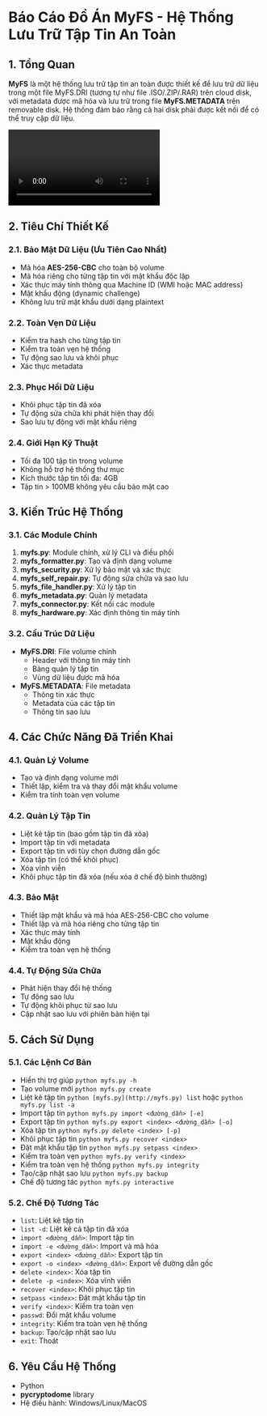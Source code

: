 # Báo Cáo Đồ Án MyFS - Hệ Thống Lưu Trữ Tập Tin An Toàn

## **1. Tổng Quan**

**MyFS** là một hệ thống lưu trữ tập tin an toàn được thiết kế để lưu trữ dữ liệu trong một file MyFS.DRI (tương tự như file .ISO/.ZIP/.RAR) trên cloud disk, với metadata được mã hóa và lưu trữ trong file **MyFS.METADATA** trên removable disk. Hệ thống đảm bảo rằng cả hai disk phải được kết nối để có thể truy cập dữ liệu.


<video src="final-lab-demo.mp4" controls></video>

## 2. Tiêu Chí Thiết Kế

### 2.1. Bảo Mật Dữ Liệu (Ưu Tiên Cao Nhất)

- Mã hóa **AES-256-CBC** cho toàn bộ volume
- Mã hóa riêng cho từng tập tin với mật khẩu độc lập
- Xác thực máy tính thông qua Machine ID (WMI hoặc MAC address)
- Mật khẩu động (dynamic challenge)
- Không lưu trữ mật khẩu dưới dạng plaintext

### 2.2. Toàn Vẹn Dữ Liệu

- Kiểm tra hash cho từng tập tin
- Kiểm tra toàn vẹn hệ thống
- Tự động sao lưu và khôi phục
- Xác thực metadata

### 2.3. Phục Hồi Dữ Liệu

- Khôi phục tập tin đã xóa
- Tự động sửa chữa khi phát hiện thay đổi
- Sao lưu tự động với mật khẩu riêng

### 2.4. Giới Hạn Kỹ Thuật

- Tối đa 100 tập tin trong volume
- Không hỗ trợ hệ thống thư mục
- Kích thước tập tin tối đa: 4GB
- Tập tin > 100MB không yêu cầu bảo mật cao

## 3. Kiến Trúc Hệ Thống

### 3.1. Các Module Chính

1. **myfs.py**: Module chính, xử lý CLI và điều phối
2. **myfs_formatter.py**: Tạo và định dạng volume
3. **myfs_security.py**: Xử lý bảo mật và xác thực
4. **myfs_self_repair.py**: Tự động sửa chữa và sao lưu
5. **myfs_file_handler.py**: Xử lý tập tin
6. **myfs_metadata.py**: Quản lý metadata
7. **myfs_connector.py**: Kết nối các module
8. **myfs_hardware.py**: Xác định thông tin máy tính

### 3.2. Cấu Trúc Dữ Liệu

- **MyFS.DRI**: File volume chính
    - Header với thông tin máy tính
    - Bảng quản lý tập tin
    - Vùng dữ liệu được mã hóa
- **MyFS.METADATA**: File metadata
    - Thông tin xác thực
    - Metadata của các tập tin
    - Thông tin sao lưu

## 4. Các Chức Năng Đã Triển Khai

### 4.1. Quản Lý Volume

- Tạo và định dạng volume mới
- Thiết lập, kiểm tra và thay đổi mật khẩu volume
- Kiểm tra tính toàn vẹn volume

### 4.2. Quản Lý Tập Tin

- Liệt kê tập tin (bao gồm tập tin đã xóa)
- Import tập tin với metadata
- Export tập tin với tùy chọn đường dẫn gốc
- Xóa tập tin (có thể khôi phục)
- Xóa vĩnh viễn
- Khôi phục tập tin đã xóa (nếu xóa ở chế độ bình thường)

### 4.3. Bảo Mật

- Thiết lập mật khẩu và mã hóa AES-256-CBC cho volume
- Thiết lập và mã hóa riêng cho từng tập tin
- Xác thực máy tính
- Mật khẩu động
- Kiểm tra toàn vẹn hệ thống

### 4.4. Tự Động Sửa Chữa

- Phát hiện thay đổi hệ thống
- Tự động sao lưu
- Tự động khôi phục từ sao lưu
- Cập nhật sao lưu với phiên bản hiện tại

## 5. Cách Sử Dụng

### 5.1. Các Lệnh Cơ Bản

- Hiển thị trợ giúp `python myfs.py -h`
- Tạo volume mới `python myfs.py create`
- Liệt kê tập tin `python [myfs.py](http://myfs.py) list` hoặc `python myfs.py list -a`
- Import tập tin `python myfs.py import <đường_dẫn> [-e]`
- Export tập tin `python myfs.py export <index> <đường_dẫn> [-o]`
- Xóa tập tin `python myfs.py delete <index> [-p]`
- Khôi phục tập tin `python myfs.py recover <index>`
- Đặt mật khẩu tập tin `python myfs.py setpass <index>`
- Kiểm tra toàn vẹn `python myfs.py verify <index>`
- Kiểm tra toàn vẹn hệ thống `python myfs.py integrity`
- Tạo/cập nhật sao lưu `python myfs.py backup`
- Chế độ tương tác `python myfs.py interactive`

### 5.2. Chế Độ Tương Tác

- `list`: Liệt kê tập tin
- `list -d`: Liệt kê cả tập tin đã xóa
- `import <đường_dẫn>`: Import tập tin
- `import -e <đường_dẫn>`: Import và mã hóa
- `export <index> <đường_dẫn>`: Export tập tin
- `export -o <index> <đường_dẫn>`: Export về đường dẫn gốc
- `delete <index>`: Xóa tập tin
- `delete -p <index>`: Xóa vĩnh viễn
- `recover <index>`: Khôi phục tập tin
- `setpass <index>`: Đặt mật khẩu tập tin
- `verify <index>`: Kiểm tra toàn vẹn
- `passwd`: Đổi mật khẩu volume
- `integrity`: Kiểm tra toàn vẹn hệ thống
- `backup`: Tạo/cập nhật sao lưu
- `exit`: Thoát

## 6. Yêu Cầu Hệ Thống

- Python
- **pycryptodome** library
- Hệ điều hành: Windows/Linux/MacOS